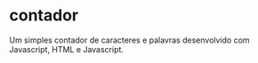 # contador
Um simples contador de caracteres e palavras desenvolvido com Javascript, HTML e Javascript.
